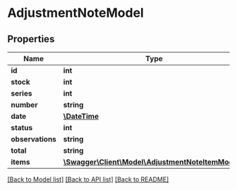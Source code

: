 # AdjustmentNoteModel

## Properties
Name | Type | Description | Notes
------------ | ------------- | ------------- | -------------
**id** | **int** |  | [optional] 
**stock** | **int** |  | 
**series** | **int** |  | [optional] 
**number** | **string** |  | [optional] 
**date** | [**\DateTime**](\DateTime.md) |  | 
**status** | **int** |  | [optional] 
**observations** | **string** |  | [optional] 
**total** | **string** | Total | [optional] 
**items** | [**\Swagger\Client\Model\AdjustmentNoteItemModel[]**](AdjustmentNoteItemModel.md) |  | 

[[Back to Model list]](../README.md#documentation-for-models) [[Back to API list]](../README.md#documentation-for-api-endpoints) [[Back to README]](../README.md)



